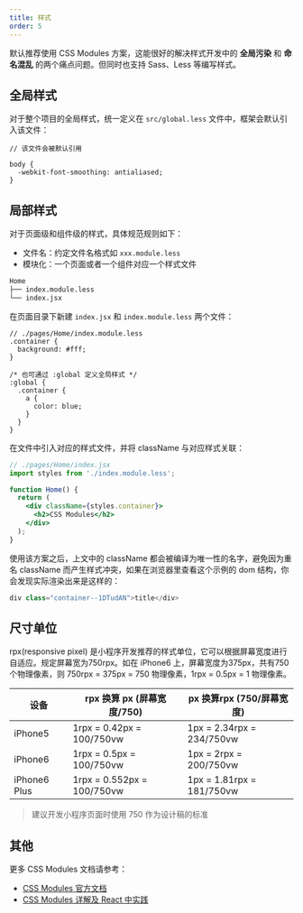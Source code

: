 ```yaml
---
title: 样式
order: 5
---
```


默认推荐使用 CSS Modules 方案，这能很好的解决样式开发中的 **全局污染** 和 **命名混乱** 的两个痛点问题。但同时也支持 Sass、Less 等编写样式。


## 全局样式

对于整个项目的全局样式，统一定义在 `src/global.less` 文件中，框架会默认引入该文件：

```less
// 该文件会被默认引用

body {
  -webkit-font-smoothing: antialiased;
}
```

## 局部样式

对于页面级和组件级的样式，具体规范规则如下：

- 文件名：约定文件名格式如 `xxx.module.less`
- 模块化：一个页面或者一个组件对应一个样式文件

```markdown
Home
├── index.module.less
└── index.jsx
```

在页面目录下新建 `index.jsx` 和 `index.module.less` 两个文件：

```less
// ./pages/Home/index.module.less
.container {
  background: #fff;
}

/* 也可通过 :global 定义全局样式 */
:global {
  .container {
    a {
      color: blue;
    }
  }
}
```

在文件中引入对应的样式文件，并将 className 与对应样式关联：

```jsx
// ./pages/Home/index.jsx
import styles from './index.module.less';

function Home() {
  return (
    <div className={styles.container}>
      <h2>CSS Modules</h2>
    </div>
  );
}
```

使用该方案之后，上文中的 className 都会被编译为唯一性的名字，避免因为重名 className 而产生样式冲突，如果在浏览器里查看这个示例的 dom 结构，你会发现实际渲染出来是这样的：

```jsx
div class="container--1DTudAN">title</div>
```

## 尺寸单位

rpx(responsive pixel) 是小程序开发推荐的样式单位，它可以根据屏幕宽度进行自适应。规定屏幕宽为750rpx。如在 iPhone6 上，屏幕宽度为375px，共有750个物理像素，则 750rpx = 375px = 750 物理像素，1rpx = 0.5px = 1 物理像素。

|    设备     | rpx 换算 px (屏幕宽度/750)    | px 换算rpx (750/屏幕宽度)  |
| ----------  | ---                        |  ---                     |
| iPhone5     |  1rpx = 0.42px = 100/750vw | 1px = 2.34rpx = 234/750vw|
| iPhone6     |  1rpx = 0.5px = 100/750vw  | 1px = 2rpx = 200/750vw   |
| iPhone6 Plus|  1rpx = 0.552px = 100/750vw| 1px = 1.81rpx = 181/750vw|

> 建议开发小程序页面时使用 750 作为设计稿的标准

## 其他

更多 CSS Modules 文档请参考：

* [CSS Modules 官方文档](https://github.com/css-modules/css-modules)
* [CSS Modules 详解及 React 中实践](https://zhuanlan.zhihu.com/p/20495964)
